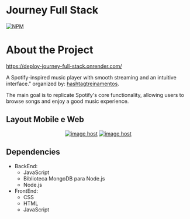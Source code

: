 # Journey Full Stack
[![NPM](https://img.shields.io/npm/l/react)](https://github.com/MrZeroUp/CloneSpotify/blob/main/licence) 

# About the Project

https://deploy-journey-full-stack.onrender.com/

A Spotify-inspired music player with smooth streaming and an intuitive interface."
organized by: [hashtagtreinamentos](https://dlp.hashtagtreinamentos.com/full-stack/jornada/blog?aula=1&tr=b).

The main goal is to replicate Spotify's core functionality, allowing users to browse songs and enjoy a good music experience.

## Layout Mobile e Web
<div align="center">
  <a href="https://imgbox.com/sBCZlfxg" target="_blank"><img src="https://thumbs2.imgbox.com/05/68/sBCZlfxg_t.png" alt="image host"/></a> 
  <a href="https://imgbox.com/4LXk1sfi" target="_blank"><img src="https://thumbs2.imgbox.com/8b/c3/4LXk1sfi_t.png" alt="image host"/></a>
</div>


## Dependencies

<ul>
  <li>
        BackEnd:
          <ul>
            <li> JavaScript </li>
            <li> Biblioteca MongoDB para Node.js </li>
            <li> Node.js </li>
          </ul>
  </li>
  <li>
        FrontEnd:
          <ul>            
            <li> CSS </li>
            <li> HTML </li>
            <li> JavaScript </li>
          </ul>
  </li>
</ul>
